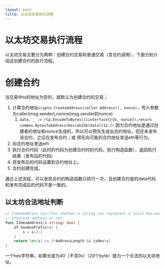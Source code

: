 ```yaml
---
layout: post
title: 以太坊交易执行流程
---
```


# 以太坊交易执行流程
以太坊交易主要分为两种：创建合约交易和普通交易（含合约调用），下面分别介绍这创建合约的执行流程。

# 创建合约
当交易中to的地址为空时，就默认为创建合约的交易；
1. 计算合约地址`crypto.CreateAddress(caller.Address(), nonce)`，传入参数为caller(msg.sender),nonce(msg.sender的nonce)
    1. `data, _ := rlp.EncodeToBytes([]interface{}{b, nonce});return common.BytesToAddress(Keccak256(data)[12:])`
    因为合约地址是通过创建者的地址和nonce生成的，所以可以预先生成出合约地址，但还未发布该合约，之后在发布合约；或
    预先向可能的合约地址发送eth等行为。
2. 向合约地址发送eth
3. 执行合约代码（此时的代码为创建合约时的代码，执行构造函数），返回执行结果（发布后的代码）
4. 将发布后的代码设置到合约地址上。
5. 合约创建完成。

通过上述流程，可以发现合约的构造函数只执行一次，且创建合约是的data代码和发布完成后的代码不是一致的。

## 以太坊合法地址判断
```go
// IsHexAddress verifies whether a string can represent a valid hex-encoded
// Ethereum address or not.
func IsHexAddress(s string) bool {
	if hasHexPrefix(s) {
		s = s[2:]
	}
	return len(s) == 2*AddressLength && isHex(s)
}
```
一个hex字符串，如果长度为40（不含0x）（20个byte）就为一个合法的以太坊地址。
